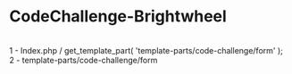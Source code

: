 # CodeChallenge-Brightwheel
<br>
1 - Index.php / get_template_part( 'template-parts/code-challenge/form' );
<br>
2 - template-parts/code-challenge/form
<br>
